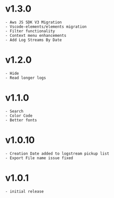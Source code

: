 # v1.3.0
    - Aws JS SDK V3 Migration
    - Vscode-elements/elements migration
    - Filter functionality
    - Context menu enhancements
    - Add Log Streams By Date
# v1.2.0
    - Hide
    - Read longer logs
# v1.1.0
    - Search
    - Color Code
    - Better fonts
# v1.0.10
    - Creation Date added to logstream pickup list
    - Export File name issue fixed
# v1.0.1
    - initial release